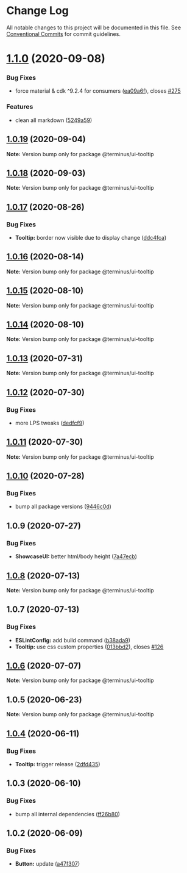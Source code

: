 # Change Log

All notable changes to this project will be documented in this file.
See [Conventional Commits](https://conventionalcommits.org) for commit guidelines.

# [1.1.0](https://github.com/GetTerminus/terminus-oss/compare/@terminus/ui-tooltip@1.0.19...@terminus/ui-tooltip@1.1.0) (2020-09-08)


### Bug Fixes

* force material & cdk ^9.2.4 for consumers ([ea09a6f](https://github.com/GetTerminus/terminus-oss/commit/ea09a6ff88a1ea239fe0e24cb011abfb3ffc8908)), closes [#275](https://github.com/GetTerminus/terminus-oss/issues/275)


### Features

* clean all markdown ([5249a59](https://github.com/GetTerminus/terminus-oss/commit/5249a59486be63b6d9a0be7a801defb9b6adcedc))





## [1.0.19](https://github.com/GetTerminus/terminus-oss/compare/@terminus/ui-tooltip@1.0.18...@terminus/ui-tooltip@1.0.19) (2020-09-04)

**Note:** Version bump only for package @terminus/ui-tooltip





## [1.0.18](https://github.com/GetTerminus/terminus-oss/compare/@terminus/ui-tooltip@1.0.17...@terminus/ui-tooltip@1.0.18) (2020-09-03)

**Note:** Version bump only for package @terminus/ui-tooltip

## [1.0.17](https://github.com/GetTerminus/terminus-oss/compare/@terminus/ui-tooltip@1.0.16...@terminus/ui-tooltip@1.0.17) (2020-08-26)

### Bug Fixes

* **Tooltip:** border now visible due to display change ([ddc4fca](https://github.com/GetTerminus/terminus-oss/commit/ddc4fca28b6853945d18df172cb97287653fa6bd))

## [1.0.16](https://github.com/GetTerminus/terminus-oss/compare/@terminus/ui-tooltip@1.0.15...@terminus/ui-tooltip@1.0.16) (2020-08-14)

**Note:** Version bump only for package @terminus/ui-tooltip

## [1.0.15](https://github.com/GetTerminus/terminus-oss/compare/@terminus/ui-tooltip@1.0.14...@terminus/ui-tooltip@1.0.15) (2020-08-10)

**Note:** Version bump only for package @terminus/ui-tooltip

## [1.0.14](https://github.com/GetTerminus/terminus-oss/compare/@terminus/ui-tooltip@1.0.13...@terminus/ui-tooltip@1.0.14) (2020-08-10)

**Note:** Version bump only for package @terminus/ui-tooltip

## [1.0.13](https://github.com/GetTerminus/terminus-oss/compare/@terminus/ui-tooltip@1.0.12...@terminus/ui-tooltip@1.0.13) (2020-07-31)

**Note:** Version bump only for package @terminus/ui-tooltip

## [1.0.12](https://github.com/GetTerminus/terminus-oss/compare/@terminus/ui-tooltip@1.0.11...@terminus/ui-tooltip@1.0.12) (2020-07-30)

### Bug Fixes

* more LPS tweaks ([dedfcf9](https://github.com/GetTerminus/terminus-oss/commit/dedfcf947e3bcd33041b388ccab9bcc5bf273f51))

## [1.0.11](https://github.com/GetTerminus/terminus-oss/compare/@terminus/ui-tooltip@1.0.10...@terminus/ui-tooltip@1.0.11) (2020-07-30)

**Note:** Version bump only for package @terminus/ui-tooltip

## [1.0.10](https://github.com/GetTerminus/terminus-oss/compare/@terminus/ui-tooltip@1.0.9...@terminus/ui-tooltip@1.0.10) (2020-07-28)

### Bug Fixes

* bump all package versions ([9446c0d](https://github.com/GetTerminus/terminus-oss/commit/9446c0d5cde3bd693cfba7cabbfd2db443a47b00))

## 1.0.9 (2020-07-27)

### Bug Fixes

* **ShowcaseUI:** better html/body height ([7a47ecb](https://github.com/GetTerminus/terminus-oss/commit/7a47ecb4b28f61a0dccbb9e7bdc36a0f89af3a3b))

## [1.0.8](https://github.com/GetTerminus/terminus-oss/compare/@terminus/ui-tooltip@1.0.7...@terminus/ui-tooltip@1.0.8) (2020-07-13)

**Note:** Version bump only for package @terminus/ui-tooltip

## 1.0.7 (2020-07-13)

### Bug Fixes

* **ESLintConfig:** add build command ([b38ada9](https://github.com/GetTerminus/terminus-oss/commit/b38ada91d034ebe18b96f46b603b13b0ccbca5c0))
* **Tooltip:** use css custom properties ([013bbd2](https://github.com/GetTerminus/terminus-oss/commit/013bbd26fe548e357c863b1295fa76480a81cbb8)), closes [#126](https://github.com/GetTerminus/terminus-oss/issues/126)

## [1.0.6](https://github.com/GetTerminus/terminus-oss/compare/@terminus/ui-tooltip@1.0.5...@terminus/ui-tooltip@1.0.6) (2020-07-07)

**Note:** Version bump only for package @terminus/ui-tooltip

## 1.0.5 (2020-06-23)

**Note:** Version bump only for package @terminus/ui-tooltip

## [1.0.4](https://github.com/GetTerminus/terminus-oss/compare/@terminus/ui-tooltip@1.0.3...@terminus/ui-tooltip@1.0.4) (2020-06-11)

### Bug Fixes

* **Tooltip:** trigger release ([2dfd435](https://github.com/GetTerminus/terminus-oss/commit/2dfd435814060e55ce7ec84d9a71ba5f481948a4))

## 1.0.3 (2020-06-10)

### Bug Fixes

* bump all internal dependencies ([ff26b80](https://github.com/GetTerminus/terminus-oss/commit/ff26b806bb599401f006996be5b567a378e68ef3))

## 1.0.2 (2020-06-09)

### Bug Fixes

* **Button:** update ([a47f307](https://github.com/GetTerminus/terminus-oss/commit/a47f30757b9216d6ee76788c117e76eacf5289e5))
